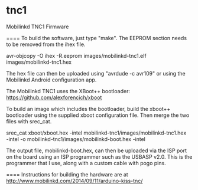 tnc1
====

Mobilinkd TNC1 Firmware

====
To build the software, just type "make".  The EEPROM section needs to be
removed from the ihex file.

avr-objcopy -O ihex -R.eeprom images/mobilinkd-tnc1.elf images/mobilinkd-tnc1.hex

The hex file can then be uploaded using "avrdude -c avr109" or using the
Mobilinkd Android configuration app.

The Mobilinkd TNC1 uses the XBoot++ bootloader:
https://github.com/alexforencich/xboot

To build an image which includes the bootloader, build the xboot++ bootloader
using the supplied xboot configuration file.  Then merge the two files with
srec_cat.

srec_cat xboot/xboot.hex -intel mobilinkd-tnc1/images/mobilinkd-tnc1.hex \
    -intel -o mobilinkd-tnc1/images/mobilinkd-boot.hex -intel

The output file, mobilinkd-boot.hex, can then be uploaded via the ISP port on
the board using an ISP programmer such as the USBASP v2.0.  This is the
programmer that I use, along with a custom cable with pogo pins.

====
Instructions for building the hardware are at http://www.mobilinkd.com/2014/09/11/arduino-kiss-tnc/
